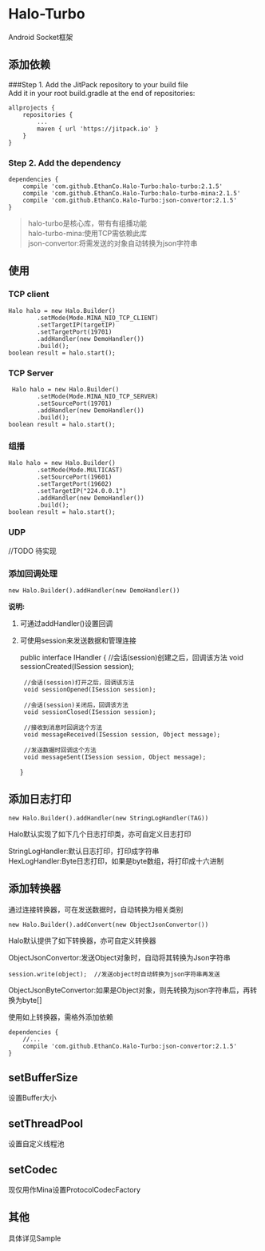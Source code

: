 # Halo-Turbo #
Android Socket框架  

## 添加依赖 ##
###Step 1. Add the JitPack repository to your build file  
Add it in your root build.gradle at the end of repositories:  

	allprojects {
		repositories {
			...
			maven { url 'https://jitpack.io' }
		}
	}  

### Step 2. Add the dependency  

	dependencies {
        compile 'com.github.EthanCo.Halo-Turbo:halo-turbo:2.1.5'
		compile 'com.github.EthanCo.Halo-Turbo:halo-turbo-mina:2.1.5'
		compile 'com.github.EthanCo.Halo-Turbo:json-convertor:2.1.5'
	}

> halo-turbo是核心库，带有有组播功能  
> halo-turbo-mina:使用TCP需依赖此库  
> json-convertor:将需发送的对象自动转换为json字符串

## 使用 ##

### TCP client

	Halo halo = new Halo.Builder()
            .setMode(Mode.MINA_NIO_TCP_CLIENT)
            .setTargetIP(targetIP)
            .setTargetPort(19701)
			.addHandler(new DemoHandler())
            .build();  
	boolean result = halo.start();

### TCP Server  

	 Halo halo = new Halo.Builder()
            .setMode(Mode.MINA_NIO_TCP_SERVER)
            .setSourcePort(19701)
			.addHandler(new DemoHandler())
            .build();
	boolean result = halo.start();

### 组播  

	Halo halo = new Halo.Builder()
            .setMode(Mode.MULTICAST)
            .setSourcePort(19601)
            .setTargetPort(19602)
            .setTargetIP("224.0.0.1")
            .addHandler(new DemoHandler())
            .build();
	boolean result = halo.start();  

### UDP  
//TODO 待实现

### 添加回调处理  

	new Halo.Builder().addHandler(new DemoHandler())  

**说明:**  
1. 可通过addHandler()设置回调  
2. 可使用session来发送数据和管理连接  

	public interface IHandler {
	    //会话(session)创建之后，回调该方法
	    void sessionCreated(ISession session);
	
	    //会话(session)打开之后，回调该方法
	    void sessionOpened(ISession session);
	
	    //会话(session)关闭后，回调该方法
	    void sessionClosed(ISession session);
	
	    //接收到消息时回调这个方法
	    void messageReceived(ISession session, Object message);
	
	    //发送数据时回调这个方法
	    void messageSent(ISession session, Object message);
	}  

## 添加日志打印  

	new Halo.Builder().addHandler(new StringLogHandler(TAG))  

Halo默认实现了如下几个日志打印类，亦可自定义日志打印  

StringLogHandler:默认日志打印，打印成字符串  
HexLogHandler:Byte日志打印，如果是byte数组，将打印成十六进制  

## 添加转换器  
通过连接转换器，可在发送数据时，自动转换为相关类别  

	new Halo.Builder().addConvert(new ObjectJsonConvertor())  

Halo默认提供了如下转换器，亦可自定义转换器  

ObjectJsonConvertor:发送Object对象时，自动将其转换为Json字符串  

	session.write(object);  //发送object时自动转换为json字符串再发送

ObjectJsonByteConvertor:如果是Object对象，则先转换为json字符串后，再转换为byte[]

使用如上转换器，需格外添加依赖  

	dependencies {
     	//...
		compile 'com.github.EthanCo.Halo-Turbo:json-convertor:2.1.5'
	}

## setBufferSize  
设置Buffer大小  

## setThreadPool  
设置自定义线程池  

## setCodec
现仅用作Mina设置ProtocolCodecFactory

## 其他  

具体详见Sample


